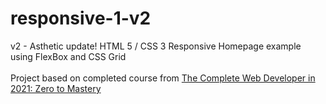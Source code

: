 # responsive-1-v2
v2 - Asthetic update!
HTML 5 / CSS 3 Responsive Homepage example using FlexBox and CSS Grid
<br><br>
Project based on completed course from [The Complete Web Developer in 2021: Zero to Mastery](https://www.udemy.com/course/the-complete-web-developer-zero-to-mastery/)
